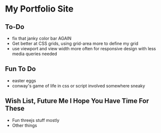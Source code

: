 # My Portfolio Site

## To-Do

- fix that janky color bar AGAIN
- Get better at CSS grids, using grid-area more to define my grid
- use viewport and view width more often for responsive design with less media queries needed

## Fun To Do
- easter eggs
- conway's game of life in css or script involved somewhere sneaky

## Wish List, Future Me I Hope You Have Time For These
- Fun threejs stuff mostly
- Other things
